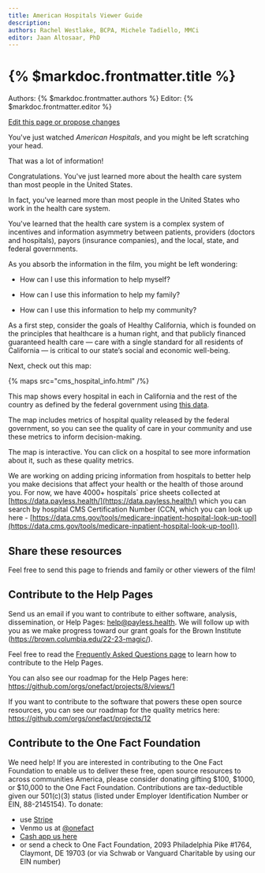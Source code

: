 ```yaml
---
title: American Hospitals Viewer Guide
description: 
authors: Rachel Westlake, BCPA, Michele Tadiello, MMCi
editor: Jaan Altosaar, PhD
---
```


# {% $markdoc.frontmatter.title %}

Authors: {% $markdoc.frontmatter.authors %}
Editor: {% $markdoc.frontmatter.editor %}

[Edit this page or propose changes](https://github.com/onefact/help.payless.health/edit/main/pages/american-hospitals.md)

You've just watched _American Hospitals_, and you might be left scratching your head.

That was a lot of information!

Congratulations. You've just learned more about the health care system than most people in the United States.

In fact, you've learned more than most people in the United States who work in the health care system.

You've learned that the health care system is a complex system of incentives and information asymmetry between patients, providers (doctors and hospitals), payors (insurance companies), and the local, state, and federal governments.

As you absorb the information in the film, you might be left wondering:

- How can I use this information to help myself?

- How can I use this information to help my family?

- How can I use this information to help my community?

As a first step, consider the goals of Healthy California, which is founded on the principles that healthcare is a human right, and that publicly financed guaranteed health care — care with a single standard for all residents of California — is critical to our state’s social and economic well-being.

Next, check out this map:

{% maps 
   src="cms_hospital_info.html" /%}

This map shows every hospital in each in California and the rest of the country as defined by the federal government using [this data](https://data.cms.gov/provider-data/dataset/xubh-q36u).

The map includes metrics of hospital quality released by the federal government, so you can see the quality of care in your community and use these metrics to inform decision-making.

The map is interactive. You can click on a hospital to see more information about it, such as these quality metrics.

We are working on adding pricing information from hospitals to better help you make decisions that affect your health or the health of those around you. For now, we have 4000+ hospitals` price sheets collected at [https://data.payless.health/](https://data.payless.health/) which you can search by hospital CMS Certification Number (CCN, which you can look up here - [https://data.cms.gov/tools/medicare-inpatient-hospital-look-up-tool](https://data.cms.gov/tools/medicare-inpatient-hospital-look-up-tool)).


## Share these resources

Feel free to send this page to friends and family or other viewers of the film!

## Contribute to the Help Pages

Send us an email if you want to contribute to either software, analysis, dissemination, or Help Pages: [help@payless.health](mailto:help@payless.health). We will follow up with you as we make progress toward our grant goals for the Brown Institute (https://brown.columbia.edu/22-23-magic/). 

Feel free to read the [Frequently Asked Questions page](https://payless.health/faq) to learn how to contribute to the Help Pages. 

You can also see our roadmap for the Help Pages here: https://github.com/orgs/onefact/projects/8/views/1

If you want to contribute to the software that powers these open source resources, you can see our roadmap for the quality metrics here: https://github.com/orgs/onefact/projects/12 

## Contribute to the One Fact Foundation

We need help! If you are interested in contributing to the One Fact Foundation to enable us to deliver these free, open source resources to across communities America, please consider donating gifting $100, $1000, or $10,000 to the One Fact Foundation. Contributions are tax-deductible given our 501(c)(3) status (listed under Employer Identification Number or EIN, 88-2145154). To donate:

* use [Stripe](https://donate.onefact.org/stripe)
* Venmo us at [@onefact](https://account.venmo.com/u/onefact)
* [Cash app us here](https://cash.app/$onefact)
* or send a check to One Fact Foundation, 2093 Philadelphia Pike #1764, Claymont, DE 19703 (or via Schwab or Vanguard Charitable by using our EIN number)
